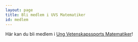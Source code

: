 ```yaml
---
layout: page
title: Bli medlem i UVS Matematiker
id: medlem
---
```


Här kan du bli medlem i [Ung Vetenskapssports Matematiker](https://ebas.ungvetenskapssport.se/blimedlem/uvsmatematiker)!
